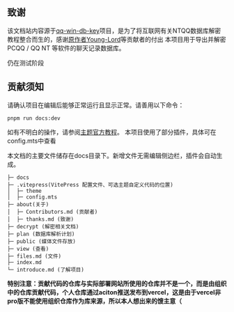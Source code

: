 ## 致谢
该文档站内容源于[qq-win-db-key](https://github.com/QQBackup/qq-win-db-key)项目，是为了将互联网有关NTQQ数据库解密教程整合而生的，感谢[原作者Young-Lord](https://github.com/Young-Lord)等贡献者的付出
本项目用于导出并解密 PCQQ / QQ NT 等软件的聊天记录数据库。

仍在测试阶段

## 贡献须知

请确认项目在编辑后能够正常运行且显示正常。请善用以下命令：

```shell
pnpm run docs:dev
```

如有不明白的操作，请参阅[主题官方教程](https://vitepress.dev/zh/guide/getting-started)。
本项目使用了部分插件，具体可在config.mts中查看

本文档的主要文件储存在docs目录下。新增文件无需编辑侧边栏，插件会自动生成。

```plaintext
├─ docs
├─ .vitepress(VitePress 配置文件、可选主题自定义代码的位置)
│  ├─ theme
│  ├─ config.mts
├─ about(关于)
│  ├─ Contributors.md (贡献者)
│  ├─ thanks.md (致谢)
├─ decrypt (解密相关文档)
├─ plan (数据库解析计划)
├─ public (媒体文件存放)
├─ view (查看)
├─ files.md (文件)
├─ index.md
└─ introduce.md (了解项目)
```

**特别注意：贡献代码的仓库与实际部署网站所使用的仓库并不是一个，而是由组织中的仓库贡献代码，个人仓库通过aciton推送发布到vercel，这是由于vercel非pro版不能使用组织仓库作为库来源，所以本人想出来的馊主意（**